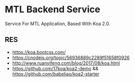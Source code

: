 
# MTL Backend Service

Service For MTL Application, Based With Koa 2.0.

## RES

- https://koa.bootcss.com/
- https://cnodejs.org/topic/56936889c2289f51658f0926
- http://www.ruanyifeng.com/blog/2017/08/koa.html
- https://github.com/17koa/koa2-demo && https://github.com/babeliao/koa2-starter


